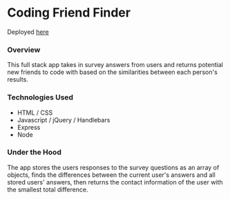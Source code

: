 # Coding Friend Finder

Deployed [here](https://friendfinder-crsaxton.herokuapp.com/)

### Overview
This full stack app takes in survey answers from users and returns potential new friends to code with based on the similarities between each person's results.

### Technologies Used
* HTML / CSS
* Javascript / jQuery / Handlebars
* Express
* Node

### Under the Hood
The app stores the users responses to the survey questions as an array of objects, finds the differences between the current user's answers and all stored users' answers, then returns the contact information of the user with the smallest total difference.
